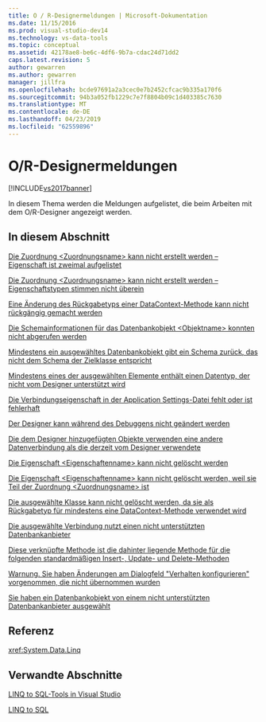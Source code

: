 ```yaml
---
title: O / R-Designermeldungen | Microsoft-Dokumentation
ms.date: 11/15/2016
ms.prod: visual-studio-dev14
ms.technology: vs-data-tools
ms.topic: conceptual
ms.assetid: 42178ae8-be6c-4df6-9b7a-cdac24d71dd2
caps.latest.revision: 5
author: gewarren
ms.author: gewarren
manager: jillfra
ms.openlocfilehash: bcde97691a2a3cec0e7b2452cfcac9b335a170f6
ms.sourcegitcommit: 94b3a052fb1229c7e7f8804b09c1d403385c7630
ms.translationtype: MT
ms.contentlocale: de-DE
ms.lasthandoff: 04/23/2019
ms.locfileid: "62559896"
---
```

# <a name="or-designer-messages"></a>O/R-Designermeldungen
[!INCLUDE[vs2017banner](../includes/vs2017banner.md)]

In diesem Thema werden die Meldungen aufgelistet, die beim Arbeiten mit dem O/R-Designer angezeigt werden.  
  
## <a name="in-this-section"></a>In diesem Abschnitt  
 [Die Zuordnung \<Zuordnungsname> kann nicht erstellt werden – Eigenschaft ist zweimal aufgelistet](../data-tools/cannot-create-an-association-association-name-property-listed-twice.md)  
  
 [Die Zuordnung \<Zuordnungsname> kann nicht erstellt werden – Eigenschaftstypen stimmen nicht überein](../data-tools/cannot-create-an-association-association-name-property-types-do-not-match.md)  
  
 [Eine Änderung des Rückgabetyps einer DataContext-Methode kann nicht rückgängig gemacht werden](../data-tools/changing-the-return-type-of-a-datacontext-method-cannot-be-undone.md)  
  
 [Die Schemainformationen für das Datenbankobjekt \<Objektname> konnten nicht abgerufen werden](../data-tools/could-not-retrieve-schema-information-for-database-object-object-name.md)  
  
 [Mindestens ein ausgewähltes Datenbankobjekt gibt ein Schema zurück, das nicht dem Schema der Zielklasse entspricht](../data-tools/one-or-more-selected-database-objects-return-a-schema-that-does-not-match-the-schema-of-the-target-class.md)  
  
 [Mindestens eines der ausgewählten Elemente enthält einen Datentyp, der nicht vom Designer unterstützt wird](../data-tools/one-or-more-selected-items-contain-a-data-type-that-is-not-supported-by-the-designer.md)  
  
 [Die Verbindungseigenschaft in der Application Settings-Datei fehlt oder ist fehlerhaft](../data-tools/the-connection-property-in-the-application-settings-file-is-missing-or-incorrect.md)  
  
 [Der Designer kann während des Debuggens nicht geändert werden](../data-tools/the-designer-cannot-be-modified-while-debugging.md)  
  
 [Die dem Designer hinzugefügten Objekte verwenden eine andere Datenverbindung als die derzeit vom Designer verwendete](../data-tools/the-objects-you-are-adding-to-the-designer-use-a-different-data-connection-than-the-designer-is-currently-using.md)  
  
 [Die Eigenschaft \<Eigenschaftenname> kann nicht gelöscht werden](../data-tools/the-property-property-name-cannot-be-deleted.md)  
  
 [Die Eigenschaft \<Eigenschaftenname> kann nicht gelöscht werden, weil sie Teil der Zuordnung \<Zuordnungsname> ist](../data-tools/the-property-property-name-cannot-be-deleted-because-it-is-participating-in-the-association-association-name.md)  
  
 [Die ausgewählte Klasse kann nicht gelöscht werden, da sie als Rückgabetyp für mindestens eine DataContext-Methode verwendet wird](../data-tools/the-selected-class-cannot-be-deleted-because-it-is-used-as-a-return-type-for-one-or-more-datacontext-methods.md)  
  
 [Die ausgewählte Verbindung nutzt einen nicht unterstützten Datenbankanbieter](../data-tools/the-selected-connection-uses-an-unsupported-database-provider.md)  
  
 [Diese verknüpfte Methode ist die dahinter liegende Methode für die folgenden standardmäßigen Insert-, Update- und Delete-Methoden](../data-tools/this-related-method-is-the-backing-method-for-the-following-default-insert-update-or-delete-methods.md)  
  
 [Warnung. Sie haben Änderungen am Dialogfeld "Verhalten konfigurieren" vorgenommen, die nicht übernommen wurden](../data-tools/warning-changes-have-been-made-to-the-configure-behavior-dialog-box-that-have-not-been-applied.md)  
  
 [Sie haben ein Datenbankobjekt von einem nicht unterstützten Datenbankanbieter ausgewählt](../data-tools/you-have-selected-a-database-object-from-an-unsupported-database-provider.md)  
  
## <a name="reference"></a>Referenz  
 <xref:System.Data.Linq>  
  
## <a name="related-sections"></a>Verwandte Abschnitte  
 [LINQ to SQL-Tools in Visual Studio](../data-tools/linq-to-sql-tools-in-visual-studio2.md)  
  
 [LINQ to SQL](http://msdn.microsoft.com/library/73d13345-eece-471a-af40-4cc7a2f11655)
